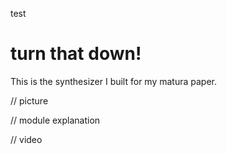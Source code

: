 
test

# turn that down!

This is the synthesizer I built for my matura paper. 

// picture

// module explanation

// video
